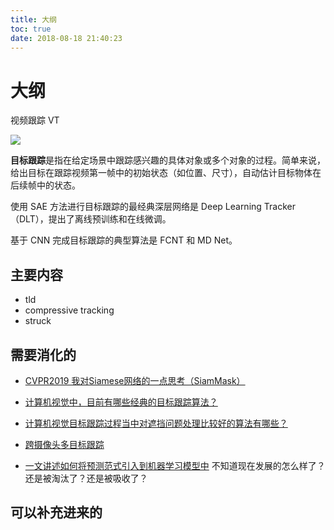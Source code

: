 ```yaml
---
title: 大纲
toc: true
date: 2018-08-18 21:40:23
---
```

# 大纲


视频跟踪 VT


![](https://pic2.zhimg.com/v2-4efe88cf39f7d976a512a7e7345ea651_b.webp)




**目标跟踪**是指在给定场景中跟踪感兴趣的具体对象或多个对象的过程。简单来说，给出目标在跟踪视频第一帧中的初始状态（如位置、尺寸），自动估计目标物体在后续帧中的状态。

使用 SAE 方法进行目标跟踪的最经典深层网络是 Deep Learning Tracker（DLT），提出了离线预训练和在线微调。

基于 CNN 完成目标跟踪的典型算法是 FCNT 和 MD Net。




## 主要内容

- tld
- compressive tracking
- struck






## 需要消化的


- [ CVPR2019 我对Siamese网络的一点思考（SiamMask）](https://zhuanlan.zhihu.com/p/58154634)

- [计算机视觉中，目前有哪些经典的目标跟踪算法？](https://www.zhihu.com/question/26493945)
- [计算机视觉目标跟踪过程当中对遮挡问题处理比较好的算法有哪些？](https://www.zhihu.com/question/38805517)
- [跨摄像头多目标跟踪](https://zhuanlan.zhihu.com/p/35391826)


- [一文讲述如何将预测范式引入到机器学习模型中](https://cloud.tencent.com/developer/article/1150920) 不知道现在发展的怎么样了？还是被淘汰了？还是被吸收了？


## 可以补充进来的
